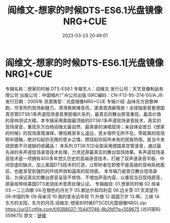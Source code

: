 ﻿---
title: 阎维文-想家的时候DTS-ES6.1光盘镜像NRG+CUE
date: 2023-03-23 20:49:01
categories: 原版DTS
tags: 华语中文
---
# 阎维文-想家的时候DTS-ES6.1[光盘镜像NRG]+CUE

专辑名称：想家的时候 DTS-ES6.1
专辑艺人：阎维文
发行公司：天艺音像制品有限公司
出版公司：中国唱片广州公司出版
ISRC编码：CN-F13-95-374-00/A.J6
发行日期：2005年
资源类型：光盘镜像NRG+CUE
专辑介绍:
品味东方民歌神韵，尽享热烈现场新魅力，清清爽爽嗓音亮，潇潇洒洒豪情放！全球独家首套德国真空管DTS6.1多声道现场录音黑胶唱片系列，最真实的舞台原音重现，最具价值的音响测试大碟。本专辑采用美国最顶级的DTS6.1多声道现场录音技术，真实的现场录音，重现东方白杨阎维文最自然、最真挚的演唱现场；亲自体会昔日《想家的时候》的现场真情演绎，哪怕离家多么遥远，思乡情怀无所不在。零距离的现场聆听感触，绝对勾起你无限的思乡之情，燃烧起你前所未有的民族热情。是当今发烧民歌不可或缺的收藏品！
本系列
DTS6.1CD全部采用德国真空管录音，通过最先进的多声道现场录音技术处理，力求还原最真实的舞台现场效果。多声道现场录音技术是一项拥有400多年悠久历史的高端录音技术，打破了双声道录音平板、中间空虚的缺点，加上美国DTS技术的打造，让聆听者在即使不是高级的音响系统面前，也能享受到强烈的环绕声效和逼真的现场感。
本专辑乃是昔日舞台现场录音，为保证真实的舞台原音呈现不修饰、不增加声音内容，以重现当日现场原音，原装母带经美国DTS发烧技术音质处理认证。
专辑曲目:
01.想家的时候
02.母亲
03.一二三四歌
04.在银色的月光下
05.都达尔和玛利亚
06.边关雪
07.天涯望月
08.中国的年
09.母亲河
10.我的爱永远年轻
11.升旗
12.祖国万岁
13.啊，三峡
14.东方的太阳，东方的月亮
阎维文-想家的时候DTSCD[光盘镜像NRG].zip: https://url27.ctfile.com/f/9388027-154411746-8b2fd1?p=559675
(访问密码: 559675)
原文：[链接](https://blog.sina.com.cn/s/blog_1647c7e7601031146.html)